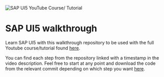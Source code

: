 ![SAP UI5 YouTube Course/ Tutorial](https://user-images.githubusercontent.com/19891236/95460237-996b5c00-096c-11eb-9417-b15a384e098c.png)

# SAP UI5 walkthrough

Learn SAP UI5 with this walkthrough repository to be used with the full Youtube course/tutorial found [here](https://youtu.be/mmSB85rWQ3w).

You can find each step from the repository linked with a timestamp in the video description. Feel free to start at any point and download the code from the relevant commit depending on which step you want [here](https://github.com/brandoncaulfield/sap-ui5-walkthrough/commits/main).
